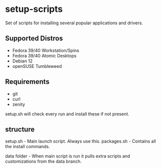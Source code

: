 # setup-scripts
Set of scripts for installing several popular applications and drivers.

## Supported Distros
* Fedora 39/40 Workstation/Spins
* Fedora 39/40 Atomic Desktops
* Debian 12
* openSUSE Tumbleweed

## Requirements
* git
* curl
* zenity

setup.sh will check every run and install these if not present.

structure
-------------
setup.sh        -       Main launch script. Always use this.
packages.sh     -       Contains all the install commands.

data folder     -       When main script is run it pulls extra scripts and customizations from the data branch.